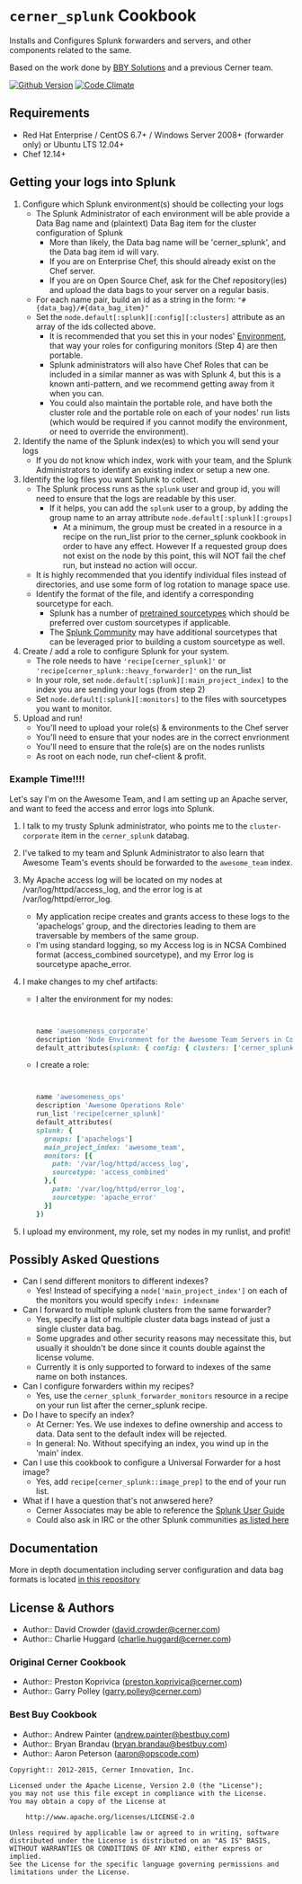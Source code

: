 # `cerner_splunk` Cookbook

Installs and Configures Splunk forwarders and servers, and other components related to the same.

Based on the work done by [BBY Solutions](https://github.com/bestbuycom/splunk_cookbook) and a previous Cerner team.

[![Github Version](https://badge.fury.io/gh/cerner%2Fcerner_splunk.svg)](http://badge.fury.io/gh/cerner%2Fcerner_splunk)
[![Code Climate](https://codeclimate.com/github/cerner/cerner_splunk/badges/gpa.svg)](https://codeclimate.com/github/cerner/cerner_splunk)

## Requirements

- Red Hat Enterprise / CentOS 6.7+ / Windows Server 2008+ (forwarder only) or Ubuntu LTS 12.04+
- Chef 12.14+

## Getting your logs into Splunk

1. Configure which Splunk environment(s) should be collecting your logs
   - The Splunk Administrator of each environment will be able provide a Data Bag name and (plaintext) Data Bag item for the cluster configuration of Splunk
     - More than likely, the Data bag name will be 'cerner\_splunk', and the Data bag item id will vary.
     - If you are on Enterprise Chef, this should already exist on the Chef server.
     - If you are on Open Source Chef, ask for the Chef repository(ies) and upload the data bags to your server on a regular basis.
   - For each name pair, build an id as a string in the form: `"#{data_bag}/#{data_bag_item}"`
   - Set the `node.default[:splunk][:config][:clusters]` attribute as an array of the ids collected above.
     - It is recommended that you set this in your nodes' [Environment](http://docs.opscode.com/essentials_environments.html), that way your roles for configuring monitors (Step 4) are then portable.
     - Splunk administrators will also have Chef Roles that can be included in a similar manner as was with Splunk 4, but this is a known anti-pattern, and we recommend getting away from it when you can.
     - You could also maintain the portable role, and have both the cluster role and the portable role on each of your nodes' run lists (which would be required if you cannot modify the environment, or need to override the environment).
2. Identify the name of the Splunk index(es) to which you will send your logs
   - If you do not know which index, work with your team, and the Splunk Administrators to identify an existing index or setup a new one.
3. Identify the log files you want Splunk to collect.
   - The Splunk process runs as the `splunk` user and group id, you will need to ensure that the logs are readable by this user.
     - If it helps, you can add the `splunk` user to a group, by adding the group name to an array attribute `node.default[:splunk][:groups]`
       - At a minimum, the group must be created in a resource in a recipe on the run\_list prior to the cerner\_splunk cookbook in order to have any effect. However If a requested group does not exist on the node by this point, this will NOT fail the chef run, but instead no action will occur.
   - It is highly recommended that you identify individual files instead of directories, and use some form of log rotation to manage space use.
   - Identify the format of the file, and identify a corresponding sourcetype for each.
     - Splunk has a number of [pretrained sourcetypes](http://docs.splunk.com/Documentation/Splunk/6.0.1/Data/Listofpretrainedsourcetypes) which should be preferred over custom sourcetypes if applicable.
     - The [Splunk Community](docs/contributing.md) may have additional sourcetypes that can be leveraged prior to building a custom sourcetype as well.
4. Create / add a role to configure Splunk for your system.
   - The role needs to have `'recipe[cerner_splunk]'` or `'recipe[cerner_splunk::heavy_forwarder]'` on the run\_list
   - In your role, set `node.default[:splunk][:main_project_index]` to the index you are sending your logs (from step 2)
   - Set `node.default[:splunk][:monitors]` to the files with sourcetypes you want to monitor.
5. Upload and run!
   - You'll need to upload your role(s) & environments to the Chef server
   - You'll need to ensure that your nodes are in the correct envrionment
   - You'll need to ensure that the role(s) are on the nodes runlists
   - As root on each node, run chef-client & profit.

### Example Time!!!!

Let's say I'm on the Awesome Team, and I am setting up an Apache server, and want to feed the access and error logs into Splunk.

1. I talk to my trusty Splunk administrator, who points me to the `cluster-corporate` item in the `cerner_splunk` databag.
2. I've talked to my team and Splunk Administrator to also learn that Awesome Team's events should be forwarded to the `awesome_team` index.
3. My Apache access log will be located on my nodes at /var/log/httpd/access\_log, and the error log is at /var/log/httpd/error\_log.
   - My application recipe creates and grants access to these logs to the 'apachelogs' group, and the directories leading to them are traversable by members of the same group.
   - I'm using standard logging, so my Access log is in NCSA Combined format (access\_combined sourcetype), and my Error log is sourcetype apache\_error.
4. I make changes to my chef artifacts:

   - I alter the environment for my nodes:

     ```ruby
     

     name 'awesomeness_corporate'
     description 'Node Environment for the Awesome Team Servers in Corporate'
     default_attributes(splunk: { config: { clusters: ['cerner_splunk/cluster-corporate']}})
     ```

   - I create a role:

     ```ruby
     

     name 'awesomeness_ops'
     description 'Awesome Operations Role'
     run_list 'recipe[cerner_splunk]'
     default_attributes(
     splunk: {
       groups: ['apachelogs']
       main_project_index: 'awesome_team',
       monitors: [{
         path: '/var/log/httpd/access_log',
         sourcetype: 'access_combined'
       },{
         path: '/var/log/httpd/error_log',
         sourcetype: 'apache_error'
       }]
     })
     ```

5. I upload my environment, my role, set my nodes in my runlist, and profit!

## Possibly Asked Questions

- Can I send different monitors to different indexes?
  - Yes! Instead of specifying a `node['main_project_index']` on each of the monitors you would specify `index: indexname`
- Can I forward to multiple splunk clusters from the same forwarder?
  - Yes, specify a list of multiple cluster data bags instead of just a single cluster data bag.
  - Some upgrades and other security reasons may necessitate this, but usually it shouldn't be done since it counts double against the license volume.
  - Currently it is only supported to forward to indexes of the same name on both instances.
- Can I configure forwarders within my recipes?
  - Yes, use the `cerner_splunk_forwarder_monitors` resource in a recipe on your run list after the cerner\_splunk recipe.
- Do I have to specify an index?
  - At Cerner: Yes. We use indexes to define ownership and access to data. Data sent to the default index will be rejected.
  - In general: No. Without specifying an index, you wind up in the 'main' index.
- Can I use this cookbook to configure a Universal Forwarder for a host image?
  - Yes, add `recipe[cerner_splunk::image_prep]` to the end of your run list.
- What if I have a question that's not anwsered here?
  - Cerner Associates may be able to reference the [Splunk User Guide](https://wiki.ucern.com/display/OPSINFRA/Splunk+User+Guide)
  - Could also ask in IRC or the other Splunk communities [as listed here](docs/contributing.md)

## Documentation

More in depth documentation including server configuration and data bag formats is located [in this repository](docs/README.md)

## License & Authors

- Author:: David Crowder (david.crowder@cerner.com)
- Author:: Charlie Huggard (charlie.huggard@cerner.com)

### Original Cerner Cookbook

- Author:: Preston Koprivica (preston.koprivica@cerner.com)
- Author:: Garry Polley (garry.polley@cerner.com)

### Best Buy Cookbook

- Author:: Andrew Painter (andrew.painter@bestbuy.com)
- Author:: Bryan Brandau (bryan.brandau@bestbuy.com)
- Author:: Aaron Peterson (aaron@opscode.com)

```text
Copyright:: 2012-2015, Cerner Innovation, Inc.

Licensed under the Apache License, Version 2.0 (the "License");
you may not use this file except in compliance with the License.
You may obtain a copy of the License at

    http://www.apache.org/licenses/LICENSE-2.0

Unless required by applicable law or agreed to in writing, software
distributed under the License is distributed on an "AS IS" BASIS,
WITHOUT WARRANTIES OR CONDITIONS OF ANY KIND, either express or implied.
See the License for the specific language governing permissions and
limitations under the License.
```

